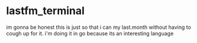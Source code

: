 # lastfm_terminal

im gonna be honest this is just so that i can my last.month without having to cough up for it. i'm doing it in go because its an interesting language

